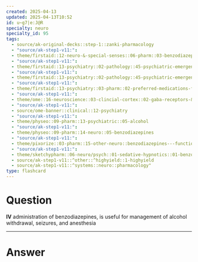 ```yaml
---
created: 2025-04-13
updated: 2025-04-13T10:52
id: u~g7|e:J@R
specialty: neuro
specialty_id: 95
tags:
  - source/ak-original-decks::step-1::zanki-pharmacology
  - "source/ak-step1-v11:": 
  - theme/firstaid::12-neuro-&-special-senses::06-pharm::03-benzodiazepines
  - "source/ak-step1-v11:": 
  - theme/firstaid::13-psychiatry::02-pathology::45-psychiatric-emergencies::delirium-tremens
  - "source/ak-step1-v11:": 
  - theme/firstaid::13-psychiatry::02-pathology::45-psychiatric-emergencies::delirium-tremens::treatment
  - "source/ak-step1-v11:": 
  - theme/firstaid::13-psychiatry::03-pharm::02-preferred-medications-for-selected-psychiatric-conditions
  - "source/ak-step1-v11:": 
  - theme/ome::16-neuroscience::03-clincial-cortex::02-gaba-receptors-&-alcohol
  - "source/ak-step1-v11:": 
  - source/ome-banner::clinical::12-psychiatry
  - "source/ak-step1-v11:": 
  - theme/physeo::09-pharm::13-psychiatric::05-alcohol
  - "source/ak-step1-v11:": 
  - theme/physeo::09-pharm::14-neuro::05-benzodiazepines
  - "source/ak-step1-v11:": 
  - theme/pixorize::03-pharm::15-other-neuro::benzodiazepines---function
  - "source/ak-step1-v11:": 
  - theme/sketchypharm::06-neuro/psych::01-sedative-hypnotics::01-benzodiazepines,-flumazenil
  - source/ak-step1-v11::^other::^highyield::1-highyield
  - source/ak-step1-v11::^systems::neuro::pharmacology"
type: flashcard
---
```


# Question
**IV** administration of benzodiazepines, is useful for management of alcohol withdrawal, seizures, and anesthesia

---

# Answer

